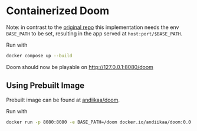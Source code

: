 # Containerized Doom

Note: in contrast to the [original repo](https://github.com/CallumHoughton18/Doom-In-Docker) this implementation needs the env `BASE_PATH` to be set, resulting in the app served at `host:port/$BASE_PATH`.

Run with
```bash
docker compose up --build
```

Doom should now be playable on http://127.0.0.1:8080/doom

## Using Prebuilt Image

Prebuilt image can be found at [andiikaa/doom](https://hub.docker.com/repository/docker/andiikaa/doom/tags).

Run with
```bash
docker run -p 8080:8080 -e BASE_PATH=/doom docker.io/andiikaa/doom:0.0.1 
```